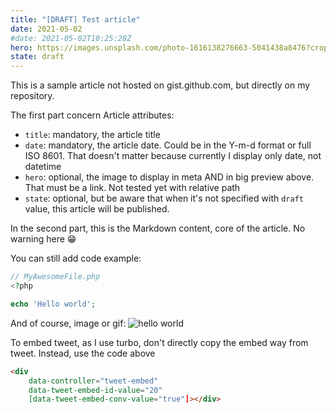 ```yaml
---
title: "[DRAFT] Test article"
date: 2021-05-02
#date: 2021-05-02T10:25:28Z
hero: https://images.unsplash.com/photo-1616138276663-5041438a8476?crop=entropy&cs=tinysrgb&fit=crop&fm=jpg&h=300&ixid=MnwxfDB8MXxyYW5kb218fHx8fHx8fHwxNjE5OTUxOTcw&ixlib=rb-1.2.1&q=80&w=1600
state: draft
---
```


This is a sample article not hosted on gist.github.com, but directly on my repository.

The first part concern Article attributes:

* `title`: mandatory, the article title
* `date`: mandatory, the article date. Could be in the Y-m-d format or full ISO 8601. That doesn't matter because currently I display only date, not datetime
* `hero`: optional, the image to display in meta AND in big preview above. That must be a link. Not tested yet with relative path
* `state`: optional, but be aware that when it's not specified with `draft` value, this article will be published.

In the second part, this is the Markdown content, core of the article. No warning here 😁

You can still add code example:
```php
// MyAwesomeFile.php
<?php

echo 'Hello world';

```

And of course, image or gif:
![hello world](https://media.giphy.com/media/xTiTnpMgldZbllY7bG/giphy.gif)


To embed tweet, as I use turbo, don't directly copy the embed way from tweet. Instead, use the code above
```html
<div
    data-controller="tweet-embed"
    data-tweet-embed-id-value="20"
    [data-tweet-embed-conv-value="true"]></div>
```
<div data-controller="tweet-embed" data-tweet-embed-id-value="20" data-tweet-embed-conv-value="true"></div>
